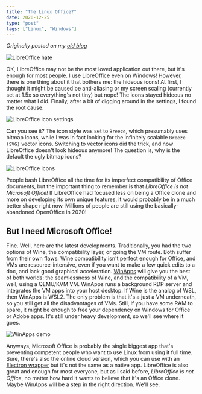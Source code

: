 ```yaml
---
title: "The Linux Office?"
date: 2020-12-25
type: "post"
tags: ["Linux", "Windows"]
---
```



*Originally posted on my [old blog](https://git.exozy.me/Ta180m/blog/src/branch/main/_posts/2020-12-25-linux-office.md)*


![LibreOffice hate](/images/libreoffice-hate.png)

OK, LibreOffice may not be the most loved application out there, but it's enough for most people. I use LibreOffice even on Windows! However, there is one thing about it that bothers me: the hideous icons! At first, I thought it might be caused be anti-aliasing or my screen scaling (currently set at 1.5x so everything's not tiny) but nope! The icons stayed hideous no matter what I did. Finally, after a bit of digging around in the settings, I found the root cause:

![LibreOffice icon settings](/images/libreoffice-settings.png)

Can you see it? The icon style was set to `Breeze`, which presumably uses bitmap icons, while I was in fact looking for the infinitely scalable `Breeze (SVG)` vector icons. Switching to vector icons did the trick, and now LibreOffice doesn't look hideous anymore! The question is, why is the default the ugly bitmap icons?

![LibreOffice icons](/images/libreoffice-icons.png)

People bash LibreOffice all the time for its imperfect compatibility of Office documents, but the important thing to remember is that *LibreOffice is not Microsoft Office!* If LibreOffice had focused less on being a Office clone and more on developing its own unique features, it would probably be in a much better shape right now. Millions of people are still using the basically-abandoned OpenOffice in 2020!


## But I need Microsoft Office!

Fine. Well, here are the latest developments. Traditionally, you had the two options of Wine, the compatibility layer, or going the VM route. Both suffer from their own flaws: Wine compatibility isn't perfect enough for Office, and VMs are resource-intensive, even if you want to make a few quick edits to a doc, and lack good graphical acceleration. [WinApps](https://github.com/Fmstrat/winapps) will give you the best of both worlds: the seamlessness of Wine, and the compatibility of a VM, well, using a QEMU/KVM VM. WinApps runs a background RDP server and integrates the VM apps into your host desktop. If Wine is the analog of WSL, then WinApps is WSL2. The only problem is that it's a just a VM underneath, so you still get all the disadvantages of VMs. Still, if you have some RAM to spare, it might be enough to free your dependency on Windows for Office or Adobe apps. It's still under heavy development, so we'll see where it goes.

![WinApps demo](https://raw.githubusercontent.com/Fmstrat/winapps/main/demo/demo.gif)

Anyways, Microsoft Office is probably the single biggest app that's preventing competent people who want to use Linux from using it full time. Sure, there's also the online cloud version, which you can use with an [Electron wrapper](https://github.com/matvelloso/electron-office) but it's not the same as a native app. LibreOffice is also great and enough for most everyone, but as I said before, *LibreOffice is not Office*, no matter how hard it wants to believe that it's an Office clone. Maybe WinApps will be a step in the right direction. We'll see.

